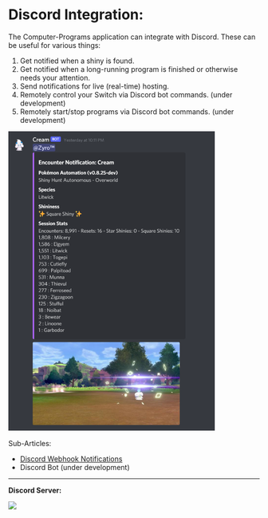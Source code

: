 # Discord Integration:

The Computer-Programs application can integrate with Discord. These can be useful for various things:

1. Get notified when a shiny is found.
2. Get notified when a long-running program is finished or otherwise needs your attention.
3. Send notifications for live (real-time) hosting.
4. Remotely control your Switch via Discord bot commands. (under development)
5. Remotely start/stop programs via Discord bot commands. (under development)

<img src="images/discord-notifications-0.png" height="600">


Sub-Articles:
- [Discord Webhook Notifications](DiscordWebhooks.md)
- Discord Bot (under development)




<hr>

**Discord Server:** 

[<img src="https://canary.discordapp.com/api/guilds/695809740428673034/widget.png?style=banner2">](https://discord.gg/cQ4gWxN)


